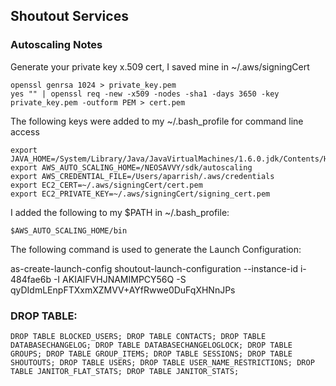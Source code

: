 ## Shoutout Services


### Autoscaling Notes

Generate your private key x.509 cert, I saved mine in ~/.aws/signingCert

```
openssl genrsa 1024 > private_key.pem
yes "" | openssl req -new -x509 -nodes -sha1 -days 3650 -key private_key.pem -outform PEM > cert.pem
```

The following keys were added to my ~/.bash_profile for command line access

```
export JAVA_HOME=/System/Library/Java/JavaVirtualMachines/1.6.0.jdk/Contents/Home
export AWS_AUTO_SCALING_HOME=/NEOSAVVY/sdk/autoscaling
export AWS_CREDENTIAL_FILE=/Users/aparrish/.aws/credentials
export EC2_CERT=~/.aws/signingCert/cert.pem
export EC2_PRIVATE_KEY=~/.aws/signingCert/signing_cert.pem
```

I added the following to my $PATH in ~/.bash_profile:

```$AWS_AUTO_SCALING_HOME/bin```

The following command is used to generate the Launch Configuration:

as-create-launch-config shoutout-launch-configuration --instance-id i-484fae6b -I AKIAIFVHJNAMIMPCY56Q -S qyDIdmLEnpFTXxmXZMVV+AYfRwwe0DuFqXHNnJPs


### DROP TABLE:

```
DROP TABLE BLOCKED_USERS; DROP TABLE CONTACTS; DROP TABLE DATABASECHANGELOG; DROP TABLE DATABASECHANGELOGLOCK; DROP TABLE GROUPS; DROP TABLE GROUP_ITEMS; DROP TABLE SESSIONS; DROP TABLE SHOUTOUTS; DROP TABLE USERS; DROP TABLE USER_NAME_RESTRICTIONS; DROP TABLE JANITOR_FLAT_STATS; DROP TABLE JANITOR_STATS;
```